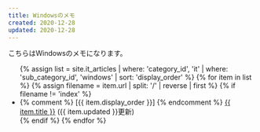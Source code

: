 ```yaml
---
title: Windowsのメモ
created: 2020-12-28
updated: 2020-12-28
---
```

こちらはWindowsのメモになります。

<ul>
    {% assign list = site.it_articles  | where: 'category_id', 'it'
                                       | where: 'sub_category_id', 'windows'
                                       | sort: 'display_order' %}
    {% for item in list %}
        {% assign filename = item.url | split: '/' | reverse | first %}
        {% if filename != 'index' %}
            <li>
            {% comment %}
            [{{ item.display_order }}]
            {% endcomment %}
            <a href="{{ item.url }}">{{ item.title }}</a> ({{ item.updated }}更新)
            </li>
        {% endif %}
    {% endfor %}
</ul>
